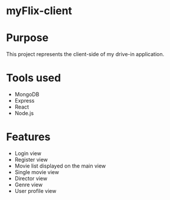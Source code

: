 # myFlix-client

# Purpose

This project represents the client-side of my drive-in application.

# Tools used

- MongoDB
- Express
- React
- Node.js

# Features

- Login view
- Register view
- Movie list displayed on the main view
- Single movie view
- Director view
- Genre view
- User profile view
